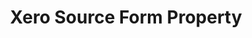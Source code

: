 ---
# -------------------------- #
#        CONTENT TYPE        #
# -------------------------- #

product-type: "connect"
content-type: "api-form"
form-type: "source"
key: "source-form-properties-xero-object"


# -------------------------- #
#        OBJECT INFO         #
# -------------------------- #

title: "Xero Source Form Property"
api-type: "platform.xero"
display-name: "Xero"

source-type: "saas"
docs-name: "xero"

description: ""


# -------------------------- #
#       FORM PROPERTIES      #
# -------------------------- #

uses-start-date: true

object-attributes:
  - name: "oauth_s3_bucket"
    type: "string"
    read-only: true
    required: true
    description: |
      **This is an internal Stitch field**.
    value: "<STITCH_OAUTH_S3_BUCKET>"

  - name: "oauth_s3_path"
    type: "string"
    read-only: true
    required: true
    description: |
      **This is an internal Stitch field**.
    value: "<STITCH_OAUTH_S3_PATH>"


# -------------------------- #
#       OAUTH PROPERTIES     #
# -------------------------- #

oauth-link: "https://developer.xero.com/documentation/auth-and-limits/partner-applications"

oauth-description: |
  When configuring OAuth for {{ form-property.display-name }} sources, note that:

  - **Only Partner Applications are supported.** Stitch's {{ form-property.display-name }} source is designed to work only with [{{ form-property.display-name }} Partner Applications](https://developer.xero.com/documentation/auth-and-limits/partner-applications){:target="new"}. Private Applications aren't currently supported.
  - **This version of the source uses {{ form-property.display-name }}'s OAuth 1.0a implementation**. Upgrading to OAuth 2.0 is on the roadmap, but there currently isn't a release timeline.

oauth-attributes:
  - name: "consumer_key"
    type: "string"
    required: true
    credential: true
    description: |
      Your OAuth 1.0a application's consumer key, generated when you register your application with {{ form-property.display-name }}.
    value: "<OAUTH_1.0A_CONSUMER_KEY>"

  - name: "consumer_secret"
    type: "string"
    required: true
    credential: true
    description: |
      Your OAuth 1.0a application's consumer secret, generated when you register your application with {{ form-property.display-name }}.
    value: "<OAUTH_1.0A_CONSUMER_SECRET>"

  - name: "oauth_session_handle"
    type: "string"
    required: true
    credential: true
    description: |
      An OAuth 1.0a session handle, used to refresh the `oauth_token`.
    value: "<OAUTH_1.0A_SESSION_HANDLE>"

  - name: "oauth_token"
    type: "string"
    required: true
    credential: true
    description: |
      An OAuth 1.0a access token.
    value: "<OAUTH_1.0A_ACCESS_TOKEN>"

  - name: "oauth_token_secret"
    type: "string"
    required: true
    credential: true
    description: |
      An OAuth 1.0a access token secret.
    value: "<OAUTH_1.0A_ACCESS_TOKEN_SECRET>"

  - name: "organization_name"
    type: "string"
    required: false
    credential: false
    description: |
      The name of the organization allowing access.
    value: "<ORGANIZATION_NAME>"

  - name: "rsa_key"
    type: "string"
    required: true
    credential: true
    description: |
      An RSA Key, generated when you register your application with {{ form-property.display-name }}. Refer to [{{ form-property.display-name }}'s documentation](https://developer.xero.com/documentation/auth-and-limits/create-publicprivate-key){:target="new"} for more info.
    value: "<RSA_KEY>"
---